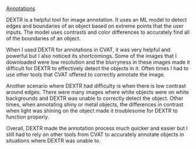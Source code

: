 [Annotations](https://github.com/cheesemid/cs482-project/blob/annotation/annotations.json)

DEXTR is a helpful tool for image annotation. It uses an ML model to detect edges and boundaries of an object based on extreme points that the user inputs. The model uses contrasts and color differences to accurately find all of the boundaries of an object.  

When I used DEXTR for annotations in CVAT, it was very helpful and powerful but I also noticed its shortcomings. Some of the images that I downloaded were low resolution and the blurryness in these images made it difficult for DEXTR to effectively detect the objects in it. Often times I had to use other tools that CVAT offered to correctly annotate the image.  

Another scenario where DEXTR had difficulty is when there is low contrast around edges. There were many images where white objects were on white backgrounds and DEXTR was unable to correctly detect the object. Other times, when annotating shiny or metal objects, the differences in contrast when light was shining on the object made it troublesome for DEXTR to function properly.  

Overall, DEXTR made the annotation process much quicker and easier but I still had to rely on other tools from CVAT to accurately annotate objects in situations where DEXTR was unable to.